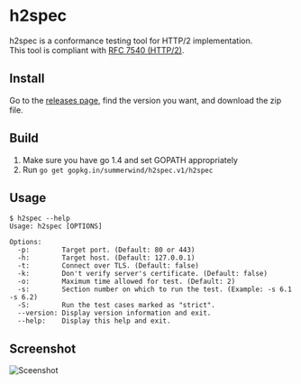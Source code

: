# h2spec

h2spec is a conformance testing tool for HTTP/2 implementation.  
This tool is compliant with [RFC 7540 (HTTP/2)](http://www.rfc-editor.org/rfc/rfc7540.txt).

## Install

Go to the [releases page](https://github.com/summerwind/h2spec/releases), find the version you want, and download the zip file.

## Build

1. Make sure you have go 1.4 and set GOPATH appropriately
2. Run `go get gopkg.in/summerwind/h2spec.v1/h2spec`

## Usage

```
$ h2spec --help
Usage: h2spec [OPTIONS]

Options:
  -p:        Target port. (Default: 80 or 443)
  -h:        Target host. (Default: 127.0.0.1)
  -t:        Connect over TLS. (Default: false)
  -k:        Don't verify server's certificate. (Default: false)
  -o:        Maximum time allowed for test. (Default: 2)
  -s:        Section number on which to run the test. (Example: -s 6.1 -s 6.2)
  -S:        Run the test cases marked as "strict".
  --version: Display version information and exit.
  --help:    Display this help and exit.
```

## Screenshot

![Sceenshot](https://cloud.githubusercontent.com/assets/230145/6203647/bb15df9e-b56f-11e4-864e-fc63ac0743fb.png)

